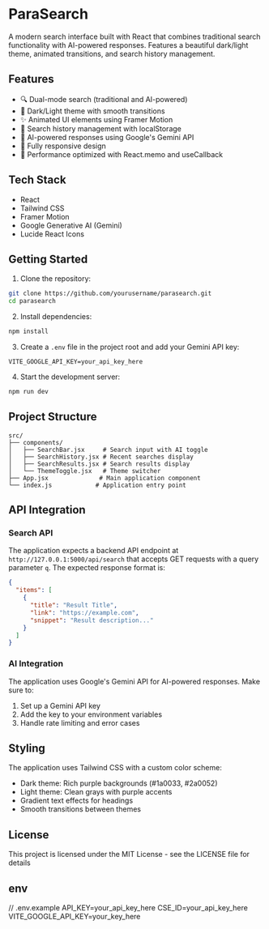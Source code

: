 # ParaSearch

A modern search interface built with React that combines traditional search functionality with AI-powered responses. Features a beautiful dark/light theme, animated transitions, and search history management.

## Features

- 🔍 Dual-mode search (traditional and AI-powered)
- 🎨 Dark/Light theme with smooth transitions
- ✨ Animated UI elements using Framer Motion
- 📝 Search history management with localStorage
- 🤖 AI-powered responses using Google's Gemini API
- 📱 Fully responsive design
- 🎯 Performance optimized with React.memo and useCallback

## Tech Stack

- React
- Tailwind CSS
- Framer Motion
- Google Generative AI (Gemini)
- Lucide React Icons

## Getting Started

1. Clone the repository:
```bash
git clone https://github.com/yourusername/parasearch.git
cd parasearch
```

2. Install dependencies:
```bash
npm install
```

3. Create a `.env` file in the project root and add your Gemini API key:
```env
VITE_GOOGLE_API_KEY=your_api_key_here
```

4. Start the development server:
```bash
npm run dev
```

## Project Structure

```
src/
├── components/
│   ├── SearchBar.jsx     # Search input with AI toggle
│   ├── SearchHistory.jsx # Recent searches display
│   ├── SearchResults.jsx # Search results display
│   └── ThemeToggle.jsx   # Theme switcher
├── App.jsx              # Main application component
└── index.js            # Application entry point
```

## API Integration

### Search API

The application expects a backend API endpoint at `http://127.0.0.1:5000/api/search` that accepts GET requests with a query parameter `q`. The expected response format is:

```json
{
  "items": [
    {
      "title": "Result Title",
      "link": "https://example.com",
      "snippet": "Result description..."
    }
  ]
}
```

### AI Integration

The application uses Google's Gemini API for AI-powered responses. Make sure to:
1. Set up a Gemini API key
2. Add the key to your environment variables
3. Handle rate limiting and error cases

## Styling

The application uses Tailwind CSS with a custom color scheme:
- Dark theme: Rich purple backgrounds (#1a0033, #2a0052)
- Light theme: Clean grays with purple accents
- Gradient text effects for headings
- Smooth transitions between themes

## License

This project is licensed under the MIT License - see the LICENSE file for details

## env

// .env.example
API_KEY=your_api_key_here
CSE_ID=your_api_key_here
VITE_GOOGLE_API_KEY=your_key_here
